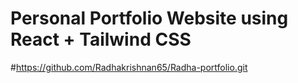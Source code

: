 # Personal Portfolio Website using React + Tailwind CSS
#https://github.com/Radhakrishnan65/Radha-portfolio.git

